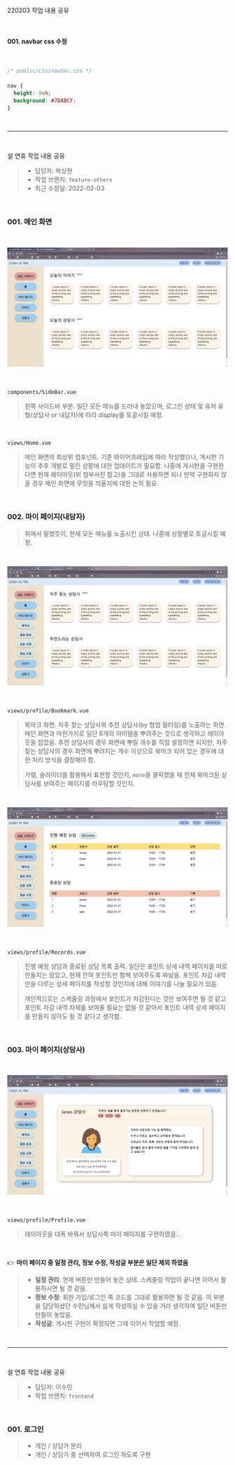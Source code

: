 220203 작업 내용 공유



<br>

#### 001. navbar css 수정

<br>

```css
/* public/css/navbar.css */

nav {
  height: 9vh;
  background: #7DABCF;
}
```



<br>

---



<br>

설 연휴 작업 내용 공유

> * 담당자: 박상현
> * 작업 브랜치: `feature-others`
> * 최근 수정일: 2022-02-03



<br>

### 001. 메인 화면

<br>

![image-20220202184742959](README.assets/image-20220202184742959.png)

<br>

`components/SideBar.vue`

> 왼쪽 사이드바 부분. 일단 모든 메뉴를 드러내 놓았으며, 로그인 상태 및 유저 유형(상담사 or 내담자)에 따라 display를 토글시킬 예정.

<br>

`views/Home.vue`

> 메인 화면의 최상위 컴포넌트. 기존 와이어프레임에 따라 작성했으나, 게시판 기능이 추후 개발로 밀린 상황에 대한 업데이트가 필요함. 나중에 게시판을 구현한다면 현재 레이아웃(위 첨부사진 참고)을 그대로 사용하면 되나 만약 구현하지 않을 경우 메인 화면에 무엇을 띄울지에 대한 논의 필요.





<br>

### 002. 마이 페이지(내담자)

> 위에서 말했듯이, 현재 모든 메뉴를 노출시킨 상태. 나중에 상황별로 토글시킬 예정.

<br>

![image-20220202184923127](README.assets/image-20220202184923127.png)

<br>

`views/profile/Bookmark.vue`

> 북마크 화면. 자주 찾는 상담사와 추천 상담사(by 협업 필터링)를 노출하는 화면. 메인 화면과 마찬가지로 일단 6개의 아이템을 뿌려주는 것으로 생각하고 레이아웃을 잡았음. 추천 상담사의 경우 화면에 뿌릴 개수를 직접 설정하면 되지만, 자주 찾는 상담사의 경우 화면에 뿌려지는 개수 이상으로 북마크 되어 있는 경우에 대한 처리 방식을 결정해야 함.
>
> 가령, 슬라이더를 활용해서 표현할 것인지, `more`을 클릭했을 때 전체 북마크된 상담사를 보여주는 페이지를 라우팅할 것인지.

<br>

![image-20220202185123987](README.assets/image-20220202185123987.png)

<br>

`views/profile/Records.vue`

> 진행 예정 상담과 종료된 상담 목록 출력. 일단은 포인트 상세 내역 페이지를 따로 만들지는 않았고, 현재 잔여 포인트만 함께 보여주도록 짜놨음. 포인트 차감 내역만을 다루는 상세 페이지를 작성할 것인지에 대해 이야기를 나눌 필요가 있음.
>
> 개인적으로는 스케줄링 과정에서 포인트가 차감된다는 것만 보여주면 될 것 같고 포인트 차감 내역 자체를 보여줄 필요는 없을 것 같아서 포인트 내역 상세 페이지를 만들지 않아도 될 것 같다고 생각함.





<br>

### 003. 마이 페이지(상담사)

<br>

![image-20220202185530769](README.assets/image-20220202185530769.png)

<br>

`views/profile/Profile.vue`

> 레이아웃을 대폭 바꿔서 상담사쪽 마이 페이지를 구현하였음...



<br>

👉 **마이 페이지 중 일정 관리, 정보 수정, 작성글 부분은 일단 제외 하였음**

> * **일정 관리**: 현재 버튼만 만들어 놓은 상태. 스케줄링 작업이 끝나면 이어서 활용하시면 될 것 같음.
> * **정보 수정**: 회원 가입/로그인 쪽 코드를 그대로 활용하면 될 것 같음. 이 부분을 담당하셨던 수민님께서 쉽게 작성하실 수 있을 거라 생각하여 일단 버튼만 만들어 놓았음.
> * **작성글**: 게시판 구현이 확정되면 그때 이어서 작업할 예정.



<br>

---



<br>

설 연휴 작업 내용 공유

> * 담당자: 이수민
> * 작업 브랜치: `frontend`



<br>

### 001. 로그인

> * 개인 / 상담가 분리
> * 개인 / 상담가 중 선택하여 로그인 하도록 구현
